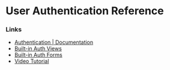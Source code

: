 # User Authentication Reference
### Links

* <a href="https://docs.djangoproject.com/en/5.0/topics/auth/default/" target="_blank">Authentication | Documentation</a>
* <a href="https://docs.djangoproject.com/en/5.0/topics/auth/default/#module-django.contrib.auth.views" target="_blank">Built-in Auth Views</a>
* <a href="https://docs.djangoproject.com/en/5.0/topics/auth/default/#module-django.contrib.auth.forms" target="_blank">Built-in Auth Forms</a>
* <a href="https://www.youtube.com/watch?v=WuyKxdLcw3w&t=3619s" target="_blank">Video Tutorial</a>
<!-- * <a href="" target="_blank">Template</a> -->



